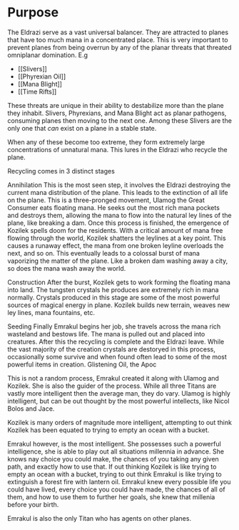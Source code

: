 # Purpose
The Eldrazi serve as a vast universal balancer. They are attracted to planes that have too much mana in a concentrated place. This is very important to prevent planes from being overrun by any of the planar threats that threated omniplanar domination.  E.g

- [[Slivers]]
- [[Phyrexian Oil]]
- [[Mana Blight]]
- [[Time Rifts]]

These threats are unique in their ability to destabilize more than the plane they inhabit. Slivers, Phyrexians, and Mana Blight act as planar pathogens, consuming planes then moving to the next one. Among these Slivers are the only one that *can* exist on a plane in a stable state. 

When any of these become too extreme, they form extremely large concentrations of unnatural mana. This lures in the Eldrazi who recycle the plane.

Recycling comes in 3 distinct stages

 Annihilation
	This is the most seen step, it involves the Eldrazi destroying the current mana distribution of the plane. This leads to the extinction of all life on the plane. This is a three-pronged movement, Ulamog the Great Consumer eats floating mana. He seeks out the most rich mana pockets and destroys them, allowing the mana to flow into the natural ley lines of the plane, like breaking a dam.  Once this process is finished, the emergence of Kozilek spells doom for the residents. With a critical amount of mana free flowing through the world, Kozilek shatters the leylines at a key point. This causes a runaway effect, the mana from one broken leyline overloads the next, and so on. This eventually leads to a colossal burst of mana vaporizing the matter of the plane. Like a broken dam washing away a city, so does the mana wash away the world.

Construction
	After the burst, Kozilek gets to work forming the floating mana into land. The tungsten crystals he produces are extremely rich in mana normally. Crystals produced in this stage are some of the most powerful sources of magical energy in plane. Kozilek builds new terrain, weaves new ley lines, mana fountains, etc.

Seeding
	Finally Emrakul begins her job, she travels across the mana rich wasteland and bestows life. The mana is pulled out and placed into creatures. After this the recycling is complete and the Eldrazi leave. While the vast majority of the creation crystals are destoryed in this process, occasionally some survive and when found often lead to some of the most powerful items in creation. Glistening Oil, the Apoc


This is not a random process, Emrakul created it along with Ulamog and Kozilek. She is also the guider of the process. While all three Titans are vastly more intelligent then the average man, they do vary. Ulamog is highly intelligent, but can be out thought by the most powerful intellects, like Nicol Bolos and Jace.

Kozilek is many orders of magnitude more intelligent, attempting to out think Kozilek has been equated to trying to empty an ocean with a bucket.

Emrakul however, is the most intelligent. She possesses such a powerful intelligence, she is able to play out all situations millennia in advance. She knows nay choice you could make, the chances of you taking any given path, and exactly how to use that. If out thinking Kozilek is like trying to empty an ocean with a bucket, trying to out think Emrakul is like trying to extinguish a forest fire with lantern oil. Emrakul knew every possible life you could have lived, every choice you could have made, the chances of all of them, and how to use them to further her goals, she knew that millenia before your birth.

Emrakul is also the only Titan who has agents on other planes. 

